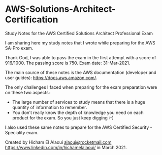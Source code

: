 # AWS-Solutions-Architect-Certification
Study Notes for the AWS Certified Solutions Architect Professional Exam

I am sharing here my study notes that I wrote while preparing for the AWS SA-Pro exam.

Thank God, I was able to pass the exam in the first attempt with a score of 916/1000. The passing score is 750. Exam date: 31-Mar-2021.

The main source of these notes is the AWS documentation (developer and user guides): https://docs.aws.amazon.com/.

The only challenges I faced when preparing for the exam preparation were on these two aspects:
- The large number of services to study means that there is a huge quantity of information to remember.
- You don't really know the depth of knowledge you need on each product for the exam. So you just keep digging :-)

I also used these same notes to prepare for the AWS Certified Security - Speciality exam.

Created by Hicham El Alaoui alaoui@rocketmail.com https://www.linkedin.com/in/hichamelalaoui/ in March 2021.



